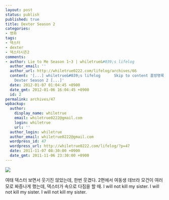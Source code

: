 ```yaml
---
layout: post
status: publish
published: true
title: Dexter Season 2
categories:
- 영화
tags:
- 덱스터
- dexter
- 덱스터시즌2
comments:
- author: Lie to Me Season 1~3 | whiletrue&#039;s lifelog
  author_email: ''
  author_url: http://whiletrue0222.com/lifelog/archives/66
  content: '[...] whiletrue&#039;s lifelog      Skip to content 홈방명록        &larr;
    Dexter Season 2 [...]'
  date: 2012-01-07 01:04:45 +0900
  date_gmt: 2012-01-06 16:04:45 +0900
  id: 2
permalink: archives/47
wpbackup:
  author:
    display_name: whiletrue
    email: whiletrue0222@gmail.com
    login: whiletrue
    url: ''
  author_login: whiletrue
  author_email: whiletrue0222@gmail.com
  wordpress_id: 47
  wordpress_url: http://whiletrue0222.com/lifelog/?p=47
  date: 2011-11-07 08:30:00 +0900
  date_gmt: 2011-11-06 23:30:00 +0900
---
```


![](https://lh5.googleusercontent.com/-qd5tcFbDGC0/TwGZNBEfruI/AAAAAAAACPk/jFaQbs7bjOw/s460/e0070413_4eb7173c917f4.jpg)

여태 덱스터 보면서 웃기진 않았는데, 한번 웃겼다.
2편에서 여동생 데브라 모건이 여러모로 짜증나게 했는데, 덱스터가 속으로 다짐을 할 때.
I will not kill my sister. I will not kill my sister. I will not kill my sister.
